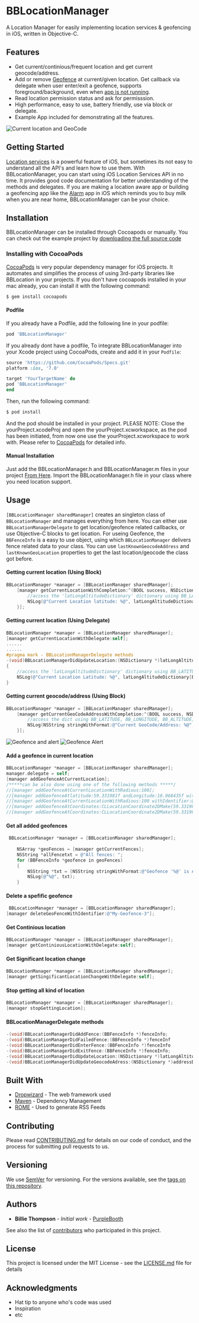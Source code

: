 # BBLocationManager

A Location Manager for easily implementing location services & geofencing in iOS, written in Objective-C.

## Features
* Get current/continious/frequent location and get current geocode/address.
* Add or remove [Geofence](https://developer.apple.com/library/content/documentation/UserExperience/Conceptual/LocationAwarenessPG/RegionMonitoring/RegionMonitoring.html) at current/given location. Get callback via delegate when user enter/exit a geofence, supports foreground/background, even when [app is not running](https://developer.apple.com/reference/corelocation/cllocationmanager#//apple_ref/doc/uid/TP40007125-CH3-SW32).
* Read location permission status and ask for permisssion.
* High performance, easy to use, battery friendly, use via block or delegate. 
* Example App included for demonstrating all the features.

![Current location and GeoCode](https://raw.githubusercontent.com/benzamin/BBLocationManager/master/screens/locationNgeofence.gif  "Getting current location and Geocode")

## Getting Started
[Location services](https://developer.apple.com/library/content/documentation/UserExperience/Conceptual/LocationAwarenessPG/CoreLocation/CoreLocation.html) is a powerful feature of iOS, but sometimes its not easy to understand all the API's and learn how to use them. With BBLocationManager, you can start using iOS Location Services API in no time. It provides good code documentation for better understanding of the methods and delegates. If you are making a location aware app or building a geofencing app like the [Alarm](https://developer.apple.com/library/content/documentation/DataManagement/Conceptual/EventKitProgGuide/ConfiguringAlarms/ConfiguringAlarms.html) app in iOS which reminds you to buy milk when you are near home, BBLocationManager can be your choice.


## Installation
BBLocationManager can be installed through Cocoapods or manually. You can check out the example project by [downloading the full source code](https://github.com/benzamin/BBLocationManager/archive/master.zip)

### Installing with CocoaPods

[CocoaPods](http://cocoapods.org) is very popular dependency manager for iOS projects. It automates and simplifies the process of using 3rd-party libraries like BBLocation in your projects. If you don't have cocoapods installed in your mac already, you can install it with the following command:

```bash
$ gem install cocoapods
```

#### Podfile
If you already have a Podfile, add the following line in your podfile:

```ruby
pod 'BBLocationManager'
```

If you already dont have a podfile, To integrate BBLocationManager into your Xcode project using CocoaPods, create and add it in your `Podfile`:

```ruby
source 'https://github.com/CocoaPods/Specs.git'
platform :ios, '7.0'

target 'YourTargetName' do
pod 'BBLocationManager'
end
```

Then, run the following command:

```bash
$ pod install
```
And the pod should be installed in your project. PLEASE NOTE: Close the yourProject.xcodeProj and open the yourProject.xcworkspace, as the pod has been initiated, from now one use the yourProject.xcworkspace to work with. Please refer to [CocoaPods](http://cocoapods.org) for detailed info.

#### Manual Installation
Just add the BBLocationManager.h and BBLocationManager.m files in your project [From Here](https://github.com/benzamin/BBLocationManager/tree/master/BBLocationManager/BBLocationManagerClasses). Import the BBLocationManager.h file in your class where you need location support.


## Usage

`[BBLocationManager sharedManager]` creates an singleton class of `BBLocationManager` and manages everything from here. You can either use `BBLocationManagerDelegate` to get location/geofence related callbacks, or use Objective-C blocks to get location. For useing Geofence, the `BBFenceInfo` is a easy to use object, using which `BBLocationManager` delivers fence related data to your class. You can use `lastKnownGeocodeAddress` and `lastKnownGeoLocation` properties to get the last location/geocode the class got before.

#### Getting current location (Using Block)

```objective-c
BBLocationManager *manager = [BBLocationManager sharedManager];
    [manager getCurrentLocationWithCompletion:^(BOOL success, NSDictionary *latLongAltitudeDictionary, NSError *error) {
        //access the 'latLongAltitudeDictionary' dictionary using BB_LATITUDE, BB_LONGITUDE, BB_ALTITUDE key
        NSLog(@"Current Location latitude: %@", latLongAltitudeDictionary[BB_LATITUDE]);
    }];
```
#### Getting current location (Using Delegate)

```objective-c
BBLocationManager *manager = [BBLocationManager sharedManager];
[manager getCurrentLocationWithDelegate:self];  
......
......
#pragma mark - BBLocationManagerDelegate methods
-(void)BBLocationManagerDidUpdateLocation:(NSDictionary *)latLongAltitudeDictionary
{
    //access the 'latLongAltitudeDictionary' dictionary using BB_LATITUDE, BB_LONGITUDE, BB_ALTITUDE key
    NSLog(@"Current Location Latitude: %@", latLongAltitudeDictionary[BB_LATITUDE]);
}
```
#### Getting current geocode/address (Using Block)

```objective-c
BBLocationManager *manager = [BBLocationManager sharedManager];
    [manager getCurrentGeoCodeAddressWithCompletion:^(BOOL success, NSDictionary *addressDictionary, NSError *error) {
        //access the dict using BB_LATITUDE, BB_LONGITUDE, BB_ALTITUDE, BB_ADDRESS_NAME, BB_ADDRESS_STREET, BB_ADDRESS_CITY, BB_ADDRESS_STATE, BB_ADDRESS_COUNTY, BB_ADDRESS_ZIPCODE, BB_ADDRESS_COUNTY, BB_ADDRESS_DICTIONARY
        NSLog(NSString stringWithFormat:@"Current GeoCode/Address: %@", addressDictionary.description);
    }];
```

![Geofence and alert](https://raw.githubusercontent.com/benzamin/BBLocationManager/master/screens/geofence.gif  "Adding Geofence and getting alert")
![Geofence Alert](https://raw.githubusercontent.com/benzamin/BBLocationManager/master/screens/geofence-alert.gif  "Geofence enter/exit alert while app in background/exited")

#### Add a geofence in current location

```objective-c
BBLocationManager *manager = [BBLocationManager sharedManager];
manager.delegate = self;
[manager addGeofenceAtCurrentLocation];
/*****can be also done using one of the following methods *****/
//[manager addGeofenceAtCurrentLocationWithRadious:100];
//[manager addGeofenceAtlatitude:59.331981f andLongitude:18.068435f withRadious:100 withIdentifier:@"MyFence-1";
//[manager addGeofenceAtCurrentLocationWithRadious:100 withIdentifier:@"MyFence-1"];
//[manager addGeofenceAtCoordinates:CLLocationCoordinate2DMake(59.331981f, 18.068435f) withRadious:100 withIdentifier:@"MyFence-1"];
//[manager addGeofenceAtCoordinates:CLLocationCoordinate2DMake(59.331981f, 18.068435f) withRadious:100 withIdentifier:nil];//If you provide identifier name 'nil', BBLocationManager will automatically asign a identifier string
 ```
 
 #### Get all added geofences 

```objective-c
 BBLocationManager *manager = [BBLocationManager sharedManager];
    
    NSArray *geoFences = [manager getCurrentFences];
    NSString *allFencetxt = @"All fences: ";
    for (BBFenceInfo *geofence in geoFences)
    {
        NSString *txt = [NSString stringWithFormat:@"Geofence '%@' is Active at Coordinates: %@:%@ with %@ meter radious \n", geofence.fenceIDentifier, [geofence.fenceCoordinate objectForKey:BB_LATITUDE],[geofence.fenceCoordinate objectForKey:BB_LONGITUDE], [geofence.fenceCoordinate objectForKey:BB_RADIOUS]];
        NSLog(@"%@", txt);
    }
```

 #### Delete a spefific geofence

```objective-c
 BBLocationManager *manager = [BBLocationManager sharedManager];
[manager deleteGeoFenceWithIdentifier:@"My-Geofence-3"];
```

#### Get Continious location

```objective-c
BBLocationManager *manager = [BBLocationManager sharedManager];
[manager getContiniousLocationWithDelegate:self];
```
#### Get Significant location change

```objective-c
BBLocationManager *manager = [BBLocationManager sharedManager];
[manager getSingificantLocationChangeWithDelegate:self];
```
#### Stop getting all kind of location

```objective-c
BBLocationManager *manager = [BBLocationManager sharedManager];
[manager stopGettingLocation];
```
#### BBLocationManagerDelegate methods
```objective-c
-(void)BBLocationManagerDidAddFence:(BBFenceInfo *)fenceInfo;
-(void)BBLocationManagerDidFailedFence:(BBFenceInfo *)fenceInf
-(void)BBLocationManagerDidEnterFence:(BBFenceInfo *)fenceInfo
-(void)BBLocationManagerDidExitFence:(BBFenceInfo *)fenceInfo;
-(void)BBLocationManagerDidUpdateLocation:(NSDictionary *)latLongAltitudeDictionary;
-(void)BBLocationManagerDidUpdateGeocodeAdress:(NSDictionary *)addressDictionary;
```



 
## Built With

* [Dropwizard](http://www.dropwizard.io/1.0.2/docs/) - The web framework used
* [Maven](https://maven.apache.org/) - Dependency Management
* [ROME](https://rometools.github.io/rome/) - Used to generate RSS Feeds

## Contributing

Please read [CONTRIBUTING.md](https://gist.github.com/PurpleBooth/b24679402957c63ec426) for details on our code of conduct, and the process for submitting pull requests to us.

## Versioning

We use [SemVer](http://semver.org/) for versioning. For the versions available, see the [tags on this repository](https://github.com/your/project/tags). 

## Authors

* **Billie Thompson** - *Initial work* - [PurpleBooth](https://github.com/PurpleBooth)

See also the list of [contributors](https://github.com/your/project/contributors) who participated in this project.

## License

This project is licensed under the MIT License - see the [LICENSE.md](LICENSE.md) file for details

## Acknowledgments

* Hat tip to anyone who's code was used
* Inspiration
* etc

